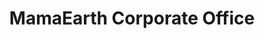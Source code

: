 ---
title: "MamaEarth Corporate Office"
url: /gurugram/mamaearth-corporate-office/
shop: Supermarkt
---